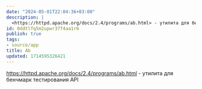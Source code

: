 ```yaml
---
date: "2024-05-01T22:04:36+03:00"
description: |
  <https://httpd.apache.org/docs/2.4/programs/ab.html> - утилита для бенчмарк тестирования API
id: 0ddtlfq5m2upwr37f4aa1r6
publish: true
tags:
- source/app
title: Ab
updated: 1714595326421
---
```


<https://httpd.apache.org/docs/2.4/programs/ab.html> - утилита для бенчмарк тестирования API